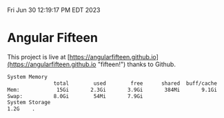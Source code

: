 Fri Jun 30 12:19:17 PM EDT 2023

# Angular Fifteen


This project is live at [https://angularfifteen.github.io](https://angularfifteen.github.io "fifteen!") thanks to Github.

```bash
System Memory
               total        used        free      shared  buff/cache   available
Mem:            15Gi       2.3Gi       3.9Gi       384Mi       9.1Gi        12Gi
Swap:          8.0Gi        54Mi       7.9Gi
System Storage
1.2G	.
```
